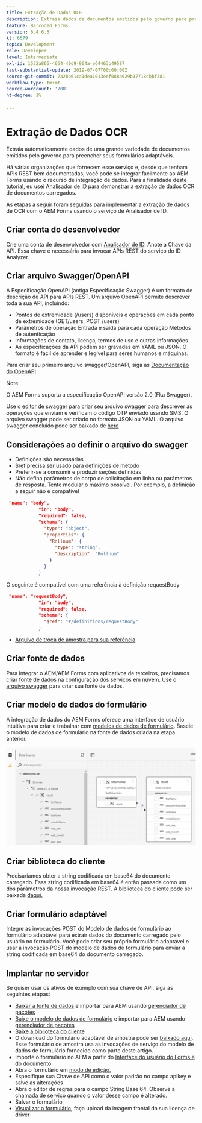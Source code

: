 ```yaml
---
title: Extração de Dados OCR
description: Extraia dados de documentos emitidos pelo governo para preencher formulários.
feature: Barcoded Forms
version: 6.4,6.5
kt: 6679
topic: Development
role: Developer
level: Intermediate
exl-id: 1532a865-4664-40d9-964a-e64463b49587
last-substantial-update: 2019-07-07T00:00:00Z
source-git-commit: 7a2bb61ca1dea1013eef088a629b17718dbbf381
workflow-type: tm+mt
source-wordcount: '708'
ht-degree: 1%

---
```


# Extração de Dados OCR

Extraia automaticamente dados de uma grande variedade de documentos emitidos pelo governo para preencher seus formulários adaptáveis.

Há várias organizações que fornecem esse serviço e, desde que tenham APIs REST bem documentadas, você pode se integrar facilmente ao AEM Forms usando o recurso de integração de dados. Para a finalidade deste tutorial, eu usei [Analisador de ID](https://www.idanalyzer.com/) para demonstrar a extração de dados OCR de documentos carregados.

As etapas a seguir foram seguidas para implementar a extração de dados de OCR com o AEM Forms usando o serviço de Analisador de ID.

## Criar conta do desenvolvedor

Crie uma conta de desenvolvedor com [Analisador de ID](https://portal.idanalyzer.com/signin.html). Anote a Chave da API. Essa chave é necessária para invocar APIs REST do serviço do ID Analyzer.

## Criar arquivo Swagger/OpenAPI

A Especificação OpenAPI (antiga Especificação Swagger) é um formato de descrição de API para APIs REST. Um arquivo OpenAPI permite descrever toda a sua API, incluindo:

* Pontos de extremidade (/users) disponíveis e operações em cada ponto de extremidade (GET/users, POST /users)
* Parâmetros de operação Entrada e saída para cada operação Métodos de autenticação
* Informações de contato, licença, termos de uso e outras informações.
* As especificações da API podem ser gravadas em YAML ou JSON. O formato é fácil de aprender e legível para seres humanos e máquinas.

Para criar seu primeiro arquivo swagger/OpenAPI, siga as [Documentação do OpenAPI](https://swagger.io/docs/specification/2-0/basic-structure/)

>[!NOTE]
> O AEM Forms suporta a especificação OpenAPI versão 2.0 (Fka Swagger).

Use o [editor de swagger](https://editor.swagger.io/) para criar seu arquivo swagger para descrever as operações que enviam e verificam o código OTP enviado usando SMS. O arquivo swagger pode ser criado no formato JSON ou YAML. O arquivo swagger concluído pode ser baixado de [here](assets/drivers-license-swagger.zip)

## Considerações ao definir o arquivo do swagger

* Definições são necessárias
* $ref precisa ser usado para definições de método
* Preferir-se a consumir e produzir seções definidas
* Não defina parâmetros de corpo de solicitação em linha ou parâmetros de resposta. Tente modular o máximo possível. Por exemplo, a definição a seguir não é compatível

```json
 "name": "body",
            "in": "body",
            "required": false,
            "schema": {
              "type": "object",
              "properties": {
                "Rollnum": {
                  "type": "string",
                  "description": "Rollnum"
                }
              }
            }
```

O seguinte é compatível com uma referência à definição requestBody

```json
 "name": "requestBody",
            "in": "body",
            "required": false,
            "schema": {
              "$ref": "#/definitions/requestBody"
            }
```

* [Arquivo de troca de amostra para sua referência](assets/sample-swagger.json)

## Criar fonte de dados

Para integrar o AEM/AEM Forms com aplicativos de terceiros, precisamos [criar fonte de dados](https://experienceleague.adobe.com/docs/experience-manager-learn/forms/ic-web-channel-tutorial/parttwo.html) na configuração dos serviços em nuvem. Use o [arquivo swagger](assets/drivers-license-swagger.zip) para criar sua fonte de dados.

## Criar modelo de dados do formulário

A integração de dados do AEM Forms oferece uma interface de usuário intuitiva para criar e trabalhar com [modelos de dados de formulário](https://experienceleague.adobe.com/docs/experience-manager-65/forms/form-data-model/create-form-data-models.html). Baseie o modelo de dados de formulário na fonte de dados criada na etapa anterior.

![fdm](assets/test-dl-fdm.PNG)

## Criar biblioteca do cliente

Precisaríamos obter a string codificada em base64 do documento carregado. Essa string codificada em base64 é então passada como um dos parâmetros da nossa invocação REST.
A biblioteca do cliente pode ser baixada [daqui.](assets/drivers-license-client-lib.zip)

## Criar formulário adaptável

Integre as invocações POST do Modelo de dados de formulário ao formulário adaptável para extrair dados do documento carregado pelo usuário no formulário. Você pode criar seu próprio formulário adaptável e usar a invocação POST do modelo de dados de formulário para enviar a string codificada em base64 do documento carregado.

## Implantar no servidor

Se quiser usar os ativos de exemplo com sua chave de API, siga as seguintes etapas:

* [Baixar a fonte de dados](assets/drivers-license-source.zip) e importar para AEM usando [gerenciador de pacotes](http://localhost:4502/crx/packmgr/index.jsp)
* [Baixe o modelo de dados de formulário](assets/drivers-license-fdm.zip) e importar para AEM usando [gerenciador de pacotes](http://localhost:4502/crx/packmgr/index.jsp)
* [Baixe a biblioteca do cliente](assets/drivers-license-client-lib.zip)
* O download do formulário adaptável de amostra pode ser [baixado aqui](assets/adaptive-form-dl.zip). Esse formulário de amostra usa as invocações de serviço do modelo de dados de formulário fornecido como parte deste artigo.
* Importe o formulário no AEM a partir do [Interface do usuário do Forms e do documento](http://localhost:4502/aem/forms.html/content/dam/formsanddocuments)
* Abra o formulário em [modo de edição.](http://localhost:4502/editor.html/content/forms/af/driverslicenseandpassport.html)
* Especifique sua Chave de API como o valor padrão no campo apikey e salve as alterações
* Abra o editor de regras para o campo String Base 64. Observe a chamada de serviço quando o valor desse campo é alterado.
* Salvar o formulário
* [Visualizar o formulário](http://localhost:4502/content/dam/formsanddocuments/driverslicenseandpassport/jcr:content?wcmmode=disabled), faça upload da imagem frontal da sua licença de driver
